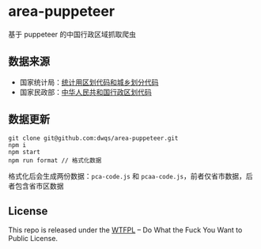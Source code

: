 # area-puppeteer
基于 puppeteer 的中国行政区域抓取爬虫

## 数据来源
* 国家统计局：[统计用区划代码和城乡划分代码](http://www.stats.gov.cn/tjsj/tjbz/tjyqhdmhcxhfdm/2016/index.html)
* 国家民政部：[中华人民共和国行政区划代码](http://www.mca.gov.cn/article/sj/tjbz/a/)

## 数据更新

```
git clone git@github.com:dwqs/area-puppeteer.git
npm i
npm start
npm run format // 格式化数据
```

格式化后会生成两份数据：`pca-code.js` 和 `pcaa-code.js`，前者仅省市数据，后者包含省市区数据

## License
This repo is released under the [WTFPL](http://www.wtfpl.net/) – Do What the Fuck You Want to Public License.